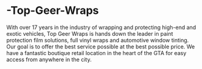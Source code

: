 # -Top-Geer-Wraps
With over 17 years in the industry of wrapping and protecting high-end and exotic vehicles, Top Geer Wraps is hands down the leader in paint protection film solutions, full vinyl wraps and automotive window tinting. Our goal is to offer the best service possible at the best possible price. We have a fantastic boutique retail location in the heart of the GTA for easy access from anywhere in the city. 
